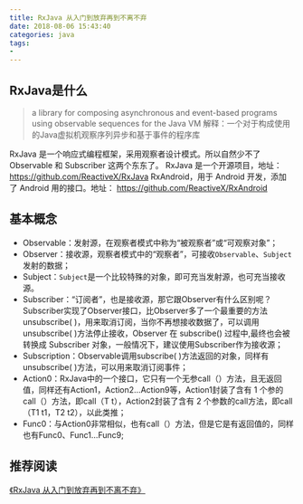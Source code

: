 ```yaml
---
title: RxJava 从入门到放弃再到不离不弃
date: 2018-08-06 15:43:40
categories: java
tags: 
- 
---
```

## RxJava是什么 ##
>a library for composing asynchronous and event-based programs using observable sequences for the Java VM
>解释：一个对于构成使用的Java虚拟机观察序列异步和基于事件的程序库

RxJava 是一个响应式编程框架，采用观察者设计模式。所以自然少不了 Observable 和 Subscriber 这两个东东了。
RxJava 是一个开源项目，地址：https://github.com/ReactiveX/RxJava
RxAndroid，用于 Android 开发，添加了 Android 用的接口。地址： https://github.com/ReactiveX/RxAndroid

## 基本概念 ##
- Observable：发射源，在观察者模式中称为“被观察者”或“可观察对象”；
- Observer：接收源，观察者模式中的“观察者”，可接收`Observable`、`Subject`发射的数据；
- Subject：`Subject`是一个比较特殊的对象，即可充当发射源，也可充当接收源。
- Subscriber：“订阅者”，也是接收源，那它跟Observer有什么区别呢？Subscriber实现了Observer接口，比Observer多了一个最重要的方法unsubscribe( )，用来取消订阅，当你不再想接收数据了，可以调用unsubscribe( )方法停止接收，Observer 在 subscribe() 过程中,最终也会被转换成 Subscriber 对象，一般情况下，建议使用Subscriber作为接收源；
- Subscription：Observable调用subscribe( )方法返回的对象，同样有unsubscribe( )方法，可以用来取消订阅事件；
- Action0：RxJava中的一个接口，它只有一个无参call（）方法，且无返回值，同样还有Action1，Action2…Action9等，Action1封装了含有 1 个参的call（）方法，即call（T t），Action2封装了含有 2 个参数的call方法，即call（T1 t1，T2 t2），以此类推；
- Func0：与Action0非常相似，也有call（）方法，但是它是有返回值的，同样也有Func0、Func1…Func9;


## 推荐阅读 ##
[《RxJava 从入门到放弃再到不离不弃》](https://www.daidingkang.cc/2017/05/19/Rxjava/ "《RxJava 从入门到放弃再到不离不弃》")


